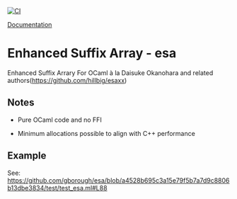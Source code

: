 [![CI](https://github.com/gborough/esa/actions/workflows/ci.yml/badge.svg)](https://github.com/gborough/esa/actions/workflows/ci.yml)

[Documentation](https://gborough.github.io/esa/esa)

# Enhanced Suffix Array - esa

Enhanced Suffix Arrary For OCaml à la Daisuke Okanohara and related authors(https://github.com/hillbig/esaxx)

## Notes

- Pure OCaml code and no FFI

- Minimum allocations possible to align with C++ performance

## Example

See: https://github.com/gborough/esa/blob/a4528b695c3a15e79f5b7a7d9c8806b13dbe3834/test/test_esa.ml#L88
